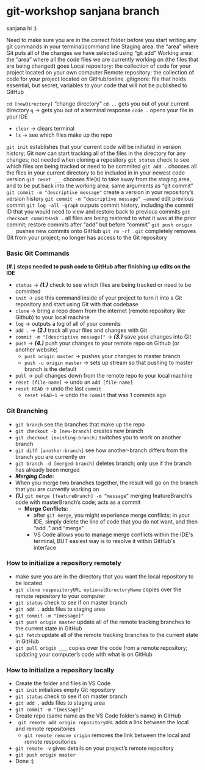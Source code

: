 # git-workshop sanjana branch
sanjana
hi :)

Need to make sure you are in the correct folder before you start writing any git commands in your terminal/command line
Staging area: the “area” where Git puts all of the changes we have selected using “git add”
Working area: the “area” where all the code files we are currently working on (the files that are being changed) goes
Local repository: the collection of code for your project located on your own computer
Remote repository: the collection of code for your project located on GitHub/online
.gitignore: file that holds essential, but secret, variables to your code that will not be published to GitHub

`cd [newDirectory]` “change directory”
`cd ..` gets you out of your current directory
`q` -> gets you out of a terminal response
`code .` opens your file in your IDE
* `clear` -> clears terminal
* `ls` -> see which files make up the repo


`git init` establishes that your current code will be initiated in version history; Git now can start tracking all of the files in the directory for any changes; not needed when cloning a repository
`git status` check to see which files are being tracked or need to be commited
`git add .` chooses all the files in your current directory to be included in in your newest code version
`git reset ___` chooses file(s) to take away from the staging area, and to be put back into the working area; same arguments as “git commit”
`git commit -m "descriptive message"` create a version in your repository’s version history
`git commit -m “descriptive message” –amend` edit previous commit
`git log –all –graph` outputs commit history, including the commit ID that you would need to view and restore back to previous commits
`git checkout commitHash .` all files are being restored to what it was at the prior commit; restore commits after “add” but before “commit” 
`git push origin ___` pushes new commits onto GitHub
`git rm -rf .git` completely removes Git from your project; no longer has access to the Git repository


### Basic Git Commands ###
**(#.) steps needed to push code to GitHub after finishing up edits on the IDE**
* `status` -> ***(1.)*** check to see which files are being tracked or need to be commited
* `init` -> use this command inside of your project to turn it into a Git repository and start using Git with that codebase
* `clone` -> bring a repo down from the internet (remote repository like Github) to your local machine
* `log` -> outputs a log of all of your commits
* `add .` -> ***(2.)*** track  all your files and changes with Git
* `commit -m "[descriptive message]"` -> ***(3.)*** save your changes into Git
* `push` -> ***(4.)*** push your changes to your remote repo on Github (or another website)
	* `push origin master` -> pushes your changes to master branch
	* `push -u origin master` -> sets up stream so that pushing to master branch is the default
* `pull` -> pull changes down from the remote repo to your local machine
* `reset [file-name]` -> undo an `add [file-name]`
* `reset HEAD` -> undo the last `commit`
	* `reset HEAD~1` -> undo the `commit` that was 1 commits ago


### Git Branching ###
* `git branch` see the branches that make up the repo
* `git checkout -b [new-branch]` creates new branch
* `git checkout [existing-branch]` switches you to work on another branch
* `git diff [another-branch]` see how another-branch differs from the branch you are currently on
* `git branch -d [merged-branch]` deletes branch; only use if the branch has already been merged
* ***Merging Code:***
* When you merge two branches together, the result will go on the branch that you are currently working on
* ***(1.)*** `git merge [featureBranch] -m “message”` merging featureBranch’s code with masterBranch’s code; acts as a commit
	* **Merge Conflicts:**
		* after `git merge`, you might experience merge conflicts; in your IDE, simply delete the line of code that you do not want, and then “add .” and “merge”
		* VS Code allows you to manage merge conflicts within the IDE's terminal, BUT easiest way is to resolve it within GitHub's interface


### How to initialize a repository remotely ###
* make sure you are in the directory that you want the local repository to be located
* `git clone respositoryURL optionalDirectoryName` copies over the remote repository to your computer
* `git status` check to see if on master branch
* `git add .` adds files to staging area
* `git commit -m "[message]" `
* `git push origin master` update all of the remote tracking branches to the current state in GitHub
* `git fetch` update all of the remote tracking branches to the current state in GitHub
* `git pull origin ___` copies over the code from a remote repository; updating your computer’s code with what is on GitHub


### How to initialize a repository locally ###
* Create the folder and files in VS Code
* `git init` initializes empty Git repository
* `git status` check to see if on master branch
* `git add .` adds files to staging area
* `git commit -m "[message]" `
* Create repo (same name as the VS Code folder's name) in GitHub
* ` git remote add origin repositoryURL` adds a link between the local and remote repositories
	* `git remote remove origin` removes the link between the local and remote respositories 
* `git remote -v` gives details on your project’s remote repository
* `git push origin master`
* Done :)
